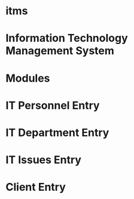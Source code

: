 # itms
# Information Technology Management System
# Modules
# IT Personnel Entry
# IT Department Entry
# IT Issues Entry
# Client Entry
